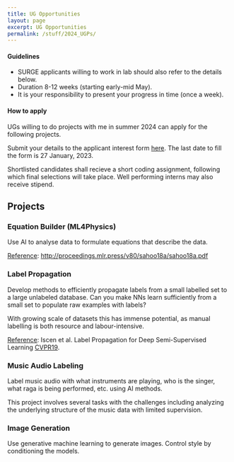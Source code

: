 ```yaml
---
title: UG Opportunities
layout: page
excerpt: UG Opportunities
permalink: /stuff/2024_UGPs/
---
```


#### Guidelines
- SURGE applicants willing to work in lab should also refer to the details below.
- Duration 8-12 weeks (starting early-mid May). 
- It is your responsibility to present your progress in time (once a week).

#### How to apply
UGs willing to do projects with me in summer 2024 can apply for the following projects. 

Submit your details to the applicant interest form [here](https://forms.office.com/r/CTGv1cpM5F). The last date to fill the form is 27 January, 2023.

Shortlisted candidates shall recieve a short coding assignment, following which final selections will take place.
Well performing interns may also receive stipend.

## Projects

### Equation Builder (ML4Physics)
Use AI to analyse data to formulate equations that describe the data. 

<u>Reference</u>: http://proceedings.mlr.press/v80/sahoo18a/sahoo18a.pdf 

### Label Propagation
Develop methods to efficiently propagate labels from a small labelled set to a large unlabeled database. Can you make NNs learn sufficiently from a small set to populate raw examples with labels?

With growing scale of datasets this has immense potential, as manual labelling is both resource and labour-intensive.

<u>Reference</u>: Iscen et al. Label Propagation for Deep Semi-Supervised Learning [CVPR19](https://openaccess.thecvf.com/content_CVPR_2019/papers/Iscen_Label_Propagation_for_Deep_Semi-Supervised_Learning_CVPR_2019_paper.pdf).

<!-- ### Mistake Detection in Music Teaching
In Hindustani Classical Music teaching, a student learns various ornamentations (ex. Meend, Murki, Gamak) which are the building blocks of any Raga. In this project, we aim to detect the mistakes a student makes while learning and suggestions to improve. Potential challenges include- Efficient representation of ornamentations and lack of labelled data.

We have a small student-teacher dataset of music teaching acquired within lab.

<u>Reference</u> - Arora et al. Automatic Detection and Analysis of Singing Mistakes for Music Pedagogy [Techrxiv](Automatic Detection and Analysis of Singing Mistakes for Music Pedagogy). -->

### Music Audio Labeling
Label music audio with what instruments are playing, who is the singer, what raga is being performed, etc. using AI methods.

This project involves several tasks with the challenges including analyzing the underlying structure of the music data with limited supervision.

<!-- ### Raga Identification
A Raga in Hindustani Classical music represents the melodic structure which represents the mood of a music performance. It provides a melodic framework to the performers for improvisation and composition. 

The task of Raga Identification includes building machine learning models which can identify the structure to efficiently distinguish between various Ragas as a music expert would do. Potential challenges include effeciently separating acoustically similar Ragas from each other.

<u>Reference</u> - Ross et al. Identifying Raga Similarity through Embeddings Learned from Composition's Notation [ISMIR17](https://archives.ismir.net/ismir2017/paper/000122.pdf) -->

### Image Generation
Use generative machine learning to generate images. Control style by conditioning the models.